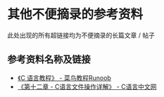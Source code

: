 # 其他不便摘录的参考资料

此处出现的所有超链接均为不便摘录的长篇文章 / 帖子

## 参考资料名称及链接

- [《C 语言教程》 - 菜鸟教程Runoob](https://www.runoob.com/cprogramming/c-tutorial.html)
- [《第十二章 - C语言文件操作详解》 - C语言中文网](http://c.biancheng.net/c/110/)
